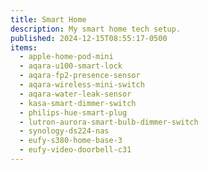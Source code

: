 ```yaml
---
title: Smart Home
description: My smart home tech setup.
published: 2024-12-15T08:55:17-0500
items:
  - apple-home-pod-mini
  - aqara-u100-smart-lock
  - aqara-fp2-presence-sensor
  - aqara-wireless-mini-switch
  - aqara-water-leak-sensor
  - kasa-smart-dimmer-switch
  - philips-hue-smart-plug
  - lutron-aurora-smart-bulb-dimmer-switch
  - synology-ds224-nas
  - eufy-s380-home-base-3
  - eufy-video-doorbell-c31
---
```

